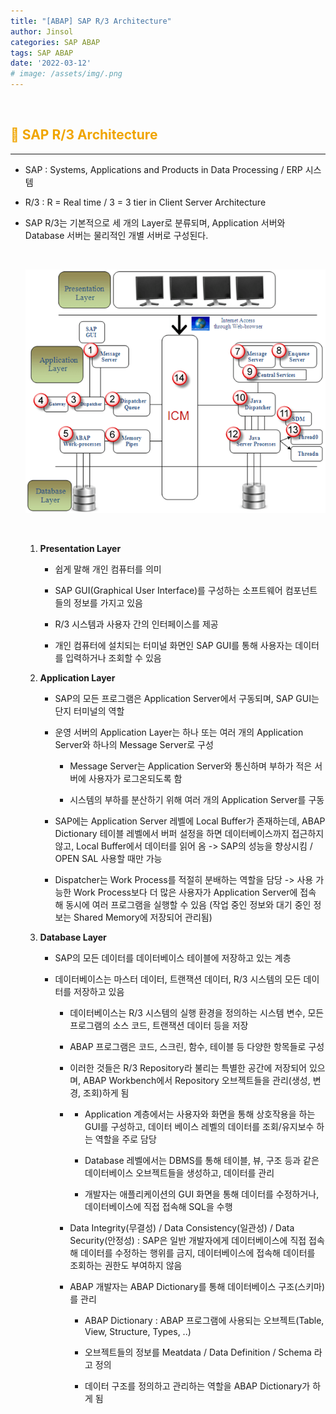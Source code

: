 ```yaml
---
title: "[ABAP] SAP R/3 Architecture"
author: Jinsol
categories: SAP ABAP
tags: SAP ABAP
date: '2022-03-12'
# image: /assets/img/.png
---
```


<br>

## <span style="color:#F0A500">**🌝 SAP R/3 Architecture**</span>
<hr>

- SAP : Systems, Applications and Products in Data Processing / ERP 시스템

- R/3 : R = Real time / 3 = 3 tier in Client Server Architecture

- SAP R/3는 기본적으로 세 개의 Layer로 분류되며, Application 서버와 Database 서버는 물리적인 개별 서버로 구성된다.

    <br>        

    ![](/assets/img/saprsarchitecture2.png)

    <br>      

    1. **Presentation Layer**

        - 쉽게 말해 개인 컴퓨터를 의미

        - SAP GUI(Graphical User Interface)를 구성하는 소프트웨어 컴포넌트들의 정보를 가지고 있음

        - R/3 시스템과 사용자 간의 인터페이스를 제공

        - 개인 컴퓨터에 설치되는 터미널 화면인 SAP GUI를 통해 사용자는 데이터를 입력하거나 조회할 수 있음

    2. **Application Layer**

        - SAP의 모든 프로그램은 Application Server에서 구동되며, SAP GUI는 단지 터미널의 역할

        - 운영 서버의 Application Layer는 하나 또는 여러 개의 Application Server와 하나의 Message Server로 구성

            - Message Server는 Application Server와 통신하며 부하가 적은 서버에 사용자가 로그온되도록 함

            - 시스템의 부하를 분산하기 위해 여러 개의 Application Server를 구동

        - SAP에는 Application Server 레벨에 Local Buffer가 존재하는데, ABAP Dictionary 테이블 레벨에서 버퍼 설정을 하면 데이터베이스까지 접근하지 않고, Local Buffer에서 데이터를 읽어 옴 -> SAP의 성능을 향상시킴 / OPEN SAL 사용할 때만 가능

        - Dispatcher는 Work Process를 적절히 분배하는 역할을 담당 -> 사용 가능한 Work Process보다 더 많은 사용자가 Application Server에 접속 해 동시에 여러 프로그램을 실행할 수 있음 (작업 중인 정보와 대기 중인 정보는 Shared Memory에 저장되어 관리됨)

    3. **Database Layer**

        - SAP의 모든 데이터를 데이터베이스 테이블에 저장하고 있는 계층

        - 데이터베이스는 마스터 데이터, 트랜잭션 데이터, R/3 시스템의 모든 데이터를 저장하고 있음

            - 데이터베이스는 R/3 시스템의 실행 환경을 정의하는 시스템 변수, 모든 프로그램의 소스 코드, 트랜잭션 데이터 등을 저장

            - ABAP 프로그램은 코드, 스크린, 함수, 테이블 등 다양한 항목들로 구성

            - 이러한 것들은 R/3 Repository라 불리는 특별한 공간에 저장되어 있으며, ABAP Workbench에서 Repository 오브젝트들을 관리(생성, 변경, 조회)하게 됨

            -   - Application 계층에서는 사용자와 화면을 통해 상호작용을 하는 GUI를 구성하고, 데이터 베이스 레벨의 데이터를 조회/유지보수 하는 역할을 주로 담당

                - Database 레벨에서는 DBMS를 통해 테이블, 뷰, 구조 등과 같은 데이터베이스 오브젝트들을 생성하고, 데이터를 관리

                - 개발자는 애플리케이션의 GUI 화면을 통해 데이터를 수정하거나, 데이터베이스에 직접 접속해 SQL을 수행

            - Data Integrity(무결성) / Data Consistency(일관성) / Data Security(안정성) : SAP은 일반 개발자에게 데이터베이스에 직접 접속해 데이터를 수정하는 행위를 금지, 데이터베이스에 접속해 데이터를 조회하는 권한도 부여하지 않음

            - ABAP 개발자는 ABAP Dictionary를 통해 데이터베이스 구조(스키마)를 관리

                - ABAP Dictionary : ABAP 프로그램에 사용되는 오브젝트(Table, View, Structure, Types, ..)

                - 오브젝트들의 정보를 Meatdata / Data Definition / Schema 라고 정의

                - 데이터 구조를 정의하고 관리하는 역할을 ABAP Dictionary가 하게 됨